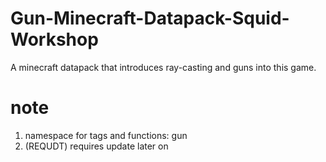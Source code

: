 # Gun-Minecraft-Datapack-Squid-Workshop
 A minecraft datapack that introduces ray-casting and guns into this game.

# note
1. namespace for tags and functions: gun
2. (REQUDT) requires update later on